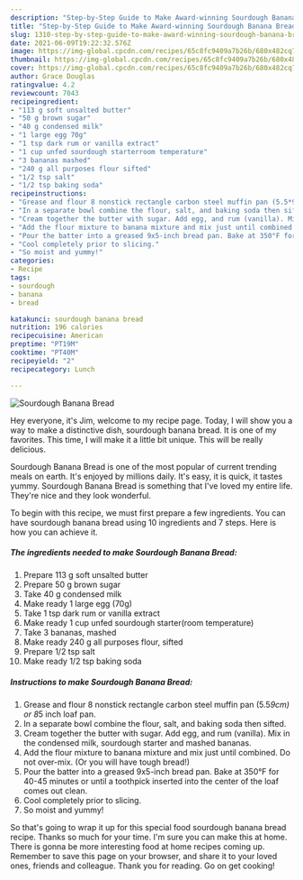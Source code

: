 ```yaml
---
description: "Step-by-Step Guide to Make Award-winning Sourdough Banana Bread"
title: "Step-by-Step Guide to Make Award-winning Sourdough Banana Bread"
slug: 1310-step-by-step-guide-to-make-award-winning-sourdough-banana-bread
date: 2021-06-09T19:22:32.576Z
image: https://img-global.cpcdn.com/recipes/65c8fc9409a7b26b/680x482cq70/sourdough-banana-bread-recipe-main-photo.jpg
thumbnail: https://img-global.cpcdn.com/recipes/65c8fc9409a7b26b/680x482cq70/sourdough-banana-bread-recipe-main-photo.jpg
cover: https://img-global.cpcdn.com/recipes/65c8fc9409a7b26b/680x482cq70/sourdough-banana-bread-recipe-main-photo.jpg
author: Grace Douglas
ratingvalue: 4.2
reviewcount: 7043
recipeingredient:
- "113 g soft unsalted butter"
- "50 g brown sugar"
- "40 g condensed milk"
- "1 large egg 70g"
- "1 tsp dark rum or vanilla extract"
- "1 cup unfed sourdough starterroom temperature"
- "3 bananas mashed"
- "240 g all purposes flour sifted"
- "1/2 tsp salt"
- "1/2 tsp baking soda"
recipeinstructions:
- "Grease and flour 8 nonstick rectangle carbon steel muffin pan (5.5*9cm) or 8*5 inch loaf pan."
- "In a separate bowl combine the flour, salt, and baking soda then sifted."
- "Cream together the butter with sugar. Add egg, and rum (vanilla). Mix in the condensed milk, sourdough starter and mashed bananas."
- "Add the flour mixture to banana mixture and mix just until combined. Do not over-mix. (Or you will have tough bread!)"
- "Pour the batter into a greased 9x5-inch bread pan. Bake at 350°F for 40-45 minutes or until a toothpick inserted into the center of the loaf comes out clean."
- "Cool completely prior to slicing."
- "So moist and yummy!"
categories:
- Recipe
tags:
- sourdough
- banana
- bread

katakunci: sourdough banana bread 
nutrition: 196 calories
recipecuisine: American
preptime: "PT19M"
cooktime: "PT40M"
recipeyield: "2"
recipecategory: Lunch

---
```



![Sourdough Banana Bread](https://img-global.cpcdn.com/recipes/65c8fc9409a7b26b/680x482cq70/sourdough-banana-bread-recipe-main-photo.jpg)

Hey everyone, it's Jim, welcome to my recipe page. Today, I will show you a way to make a distinctive dish, sourdough banana bread. It is one of my favorites. This time, I will make it a little bit unique. This will be really delicious.



Sourdough Banana Bread is one of the most popular of current trending meals on earth. It's enjoyed by millions daily. It's easy, it is quick, it tastes yummy. Sourdough Banana Bread is something that I've loved my entire life. They're nice and they look wonderful.


To begin with this recipe, we must first prepare a few ingredients. You can have sourdough banana bread using 10 ingredients and 7 steps. Here is how you can achieve it.

<!--inarticleads1-->

##### The ingredients needed to make Sourdough Banana Bread:

1. Prepare 113 g soft unsalted butter
1. Prepare 50 g brown sugar
1. Take 40 g condensed milk
1. Make ready 1 large egg (70g)
1. Take 1 tsp dark rum or vanilla extract
1. Make ready 1 cup unfed sourdough starter(room temperature)
1. Take 3 bananas, mashed
1. Make ready 240 g all purposes flour, sifted
1. Prepare 1/2 tsp salt
1. Make ready 1/2 tsp baking soda




<!--inarticleads2-->

##### Instructions to make Sourdough Banana Bread:

1. Grease and flour 8 nonstick rectangle carbon steel muffin pan (5.5*9cm) or 8*5 inch loaf pan.
1. In a separate bowl combine the flour, salt, and baking soda then sifted.
1. Cream together the butter with sugar. Add egg, and rum (vanilla). Mix in the condensed milk, sourdough starter and mashed bananas.
1. Add the flour mixture to banana mixture and mix just until combined. Do not over-mix. (Or you will have tough bread!)
1. Pour the batter into a greased 9x5-inch bread pan. Bake at 350°F for 40-45 minutes or until a toothpick inserted into the center of the loaf comes out clean.
1. Cool completely prior to slicing.
1. So moist and yummy!




So that's going to wrap it up for this special food sourdough banana bread recipe. Thanks so much for your time. I'm sure you can make this at home. There is gonna be more interesting food at home recipes coming up. Remember to save this page on your browser, and share it to your loved ones, friends and colleague. Thank you for reading. Go on get cooking!

